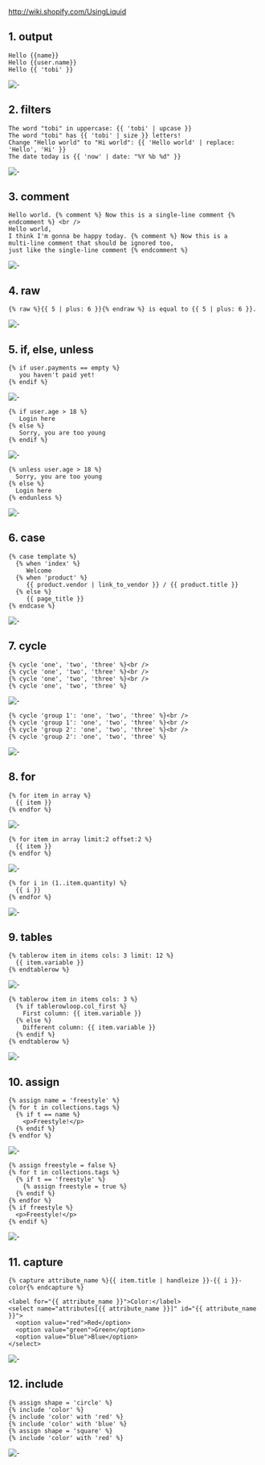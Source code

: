 http://wiki.shopify.com/UsingLiquid

## 1. output

    Hello {{name}}
    Hello {{user.name}}
    Hello {{ 'tobi' }}

![-][1]

## 2. filters

    The word "tobi" in uppercase: {{ 'tobi' | upcase }}
    The word "tobi" has {{ 'tobi' | size }} letters!
    Change "Hello world" to "Hi world": {{ 'Hello world' | replace: 'Hello', 'Hi' }}
    The date today is {{ 'now' | date: "%Y %b %d" }}

![-][2]

## 3. comment

    Hello world. {% comment %} Now this is a single-line comment {% endcomment %} <br />
    Hello world,
    I think I'm gonna be happy today. {% comment %} Now this is a
    multi-line comment that should be ignored too,
    just like the single-line comment {% endcomment %}

![-][3]

## 4. raw

    {% raw %}{{ 5 | plus: 6 }}{% endraw %} is equal to {{ 5 | plus: 6 }}.

![-][4]

## 5. if, else, unless

    {% if user.payments == empty %}
       you haven't paid yet! 
    {% endif %}

![-][5]

    {% if user.age > 18 %}
       Login here
    {% else %}
       Sorry, you are too young
    {% endif %}

![-][6]

    {% unless user.age > 18 %}
      Sorry, you are too young
    {% else %}
      Login here
    {% endunless %}

![-][7]

## 6. case

    {% case template %}
      {% when 'index' %}
         Welcome
      {% when 'product' %}
         {{ product.vendor | link_to_vendor }} / {{ product.title }}
      {% else %}
         {{ page_title }}
    {% endcase %}

![-][8]

## 7. cycle

    {% cycle 'one', 'two', 'three' %}<br /> 
    {% cycle 'one', 'two', 'three' %}<br /> 
    {% cycle 'one', 'two', 'three' %}<br /> 
    {% cycle 'one', 'two', 'three' %} 

![-][9]
    
    {% cycle 'group 1': 'one', 'two', 'three' %}<br /> 
    {% cycle 'group 1': 'one', 'two', 'three' %}<br /> 
    {% cycle 'group 2': 'one', 'two', 'three' %}<br /> 
    {% cycle 'group 2': 'one', 'two', 'three' %} 

![-][10]

## 8. for

    {% for item in array %} 
      {{ item }}
    {% endfor %} 

![-][11]

    {% for item in array limit:2 offset:2 %} 
      {{ item }}
    {% endfor %} 

![-][12]

    {% for i in (1..item.quantity) %}
      {{ i }}
    {% endfor %}

![-][13]

## 9. tables

    {% tablerow item in items cols: 3 limit: 12 %}
      {{ item.variable }}
    {% endtablerow %}

![-][14]
    
    {% tablerow item in items cols: 3 %}
      {% if tablerowloop.col_first %}
        First column: {{ item.variable }}
      {% else %}
        Different column: {{ item.variable }}
      {% endif %}
    {% endtablerow %}

![-][15]

## 10. assign

    {% assign name = 'freestyle' %}
    {% for t in collections.tags %}
      {% if t == name %}
        <p>Freestyle!</p>
      {% endif %}
    {% endfor %}

![-][16]

    {% assign freestyle = false %}
    {% for t in collections.tags %}
      {% if t == 'freestyle' %}
        {% assign freestyle = true %}
      {% endif %}
    {% endfor %}
    {% if freestyle %}
      <p>Freestyle!</p>
    {% endif %}

![-][17]

## 11. capture

    {% capture attribute_name %}{{ item.title | handleize }}-{{ i }}-color{% endcapture %}

    <label for="{{ attribute_name }}">Color:</label>
    <select name="attributes[{{ attribute_name }}]" id="{{ attribute_name }}">
      <option value="red">Red</option>
      <option value="green">Green</option>
      <option value="blue">Blue</option>
    </select>

![-][18]

## 12. include

    {% assign shape = 'circle' %}
    {% include 'color' %}
    {% include 'color' with 'red' %}
    {% include 'color' with 'blue' %}
    {% assign shape = 'square' %}
    {% include 'color' with 'red' %}

![-][19]


  [1]: tree/master/img/1.png
  [2]: tree/master/img/2.png
  [3]: tree/master/img/3.png
  [4]: tree/master/img/4.png
  [5]: tree/master/img/5.png
  [6]: tree/master/img/6.png
  [7]: tree/master/img/7.png
  [8]: tree/master/img/8.png
  [9]: tree/master/img/9.png
  [10]: tree/master/img/10.png
  [11]: tree/master/img/11.png
  [12]: tree/master/img/12.png
  [13]: tree/master/img/13.png
  [14]: tree/master/img/14.png
  [15]: tree/master/img/15.png
  [16]: tree/master/img/16.png
  [17]: tree/master/img/17.png
  [18]: tree/master/img/18.png
  [19]: tree/master/img/19.png
